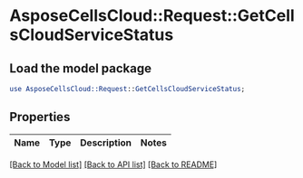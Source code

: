 # AsposeCellsCloud::Request::GetCellsCloudServiceStatus 

## Load the model package
```perl
use AsposeCellsCloud::Request::GetCellsCloudServiceStatus;
```

## Properties
Name | Type | Description | Notes
------------ | ------------- | ------------- | -------------
  

[[Back to Model list]](../README.md#documentation-for-requests) [[Back to API list]](../README.md#documentation-for-api-endpoints) [[Back to README]](../README.md)

